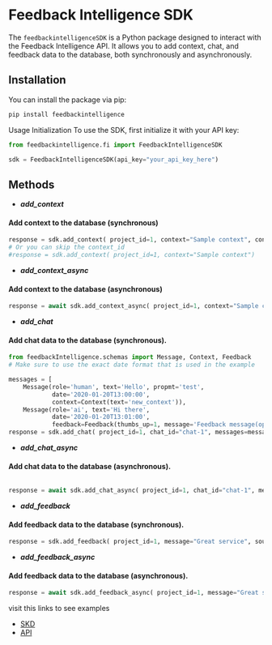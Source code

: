 # Feedback Intelligence SDK

The `feedbackintelligenceSDK` is a Python package designed to interact with the Feedback Intelligence API. It allows you
to add context, chat, and feedback data to the database, both synchronously and asynchronously.

## Installation

You can install the package via pip:

```bash
pip install feedbackintelligence
```

Usage
Initialization
To use the SDK, first initialize it with your API key:

```python
from feedbackintelligence.fi import FeedbackIntelligenceSDK

sdk = FeedbackIntelligenceSDK(api_key="your_api_key_here")
```

## Methods

- ***add_context***

#### Add context to the database (synchronous)

```python
response = sdk.add_context( project_id=1, context="Sample context", context_id=123)
# Or you can skip the context_id
#response = sdk.add_context( project_id=1, context="Sample context")

```

- ***add_context_async***

#### Add context to the database (asynchronous)

```python
response = await sdk.add_context_async( project_id=1, context="Sample context", context_id=123)
```

- ***add_chat***

#### Add chat data to the database (synchronous).

```python
from feedbackIntelligence.schemas import Message, Context, Feedback
# Make sure to use the exact date format that is used in the example

messages = [
    Message(role='human', text='Hello', propmt='test', 
            date='2020-01-20T13:00:00',
            context=Context(text='new_context')), 
    Message(role='ai', text='Hi there', 
            date='2020-01-20T13:01:00',
            feedback=Feedback(thumbs_up=1, message='Feedback message(optional)'))]
response = sdk.add_chat( project_id=1, chat_id="chat-1", messages=messages)
```

- ***add_chat_async***

#### Add chat data to the database (asynchronous).

```python

response = await sdk.add_chat_async( project_id=1, chat_id="chat-1", messages=messages)
```

- ***add_feedback***

#### Add feedback data to the database (synchronous).

```python
response = sdk.add_feedback( project_id=1, message="Great service", source="email")
```

- ***add_feedback_async***

#### Add feedback data to the database (asynchronous).

```python
response = await sdk.add_feedback_async( project_id=1, message="Great service", source="survey")
```

visit this links to see examples
* [SKD](https://colab.research.google.com/drive/1p6ZkAj0zQoKtlv4FETE5Mrb4PXn-IhuA?usp=drive_link)
* [API](https://drive.google.com/file/d/1cwjbqVIAFidlbhYv8YA36P6PDhpufT9c/view?usp=drive_link)
